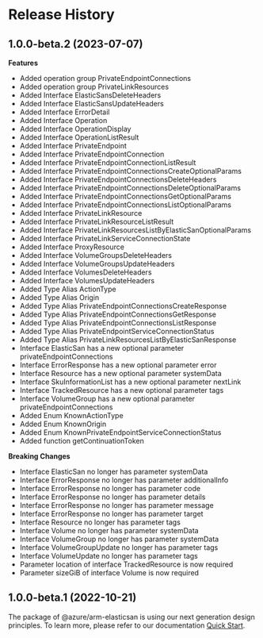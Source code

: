 # Release History
    
## 1.0.0-beta.2 (2023-07-07)
    
**Features**

  - Added operation group PrivateEndpointConnections
  - Added operation group PrivateLinkResources
  - Added Interface ElasticSansDeleteHeaders
  - Added Interface ElasticSansUpdateHeaders
  - Added Interface ErrorDetail
  - Added Interface Operation
  - Added Interface OperationDisplay
  - Added Interface OperationListResult
  - Added Interface PrivateEndpoint
  - Added Interface PrivateEndpointConnection
  - Added Interface PrivateEndpointConnectionListResult
  - Added Interface PrivateEndpointConnectionsCreateOptionalParams
  - Added Interface PrivateEndpointConnectionsDeleteHeaders
  - Added Interface PrivateEndpointConnectionsDeleteOptionalParams
  - Added Interface PrivateEndpointConnectionsGetOptionalParams
  - Added Interface PrivateEndpointConnectionsListOptionalParams
  - Added Interface PrivateLinkResource
  - Added Interface PrivateLinkResourceListResult
  - Added Interface PrivateLinkResourcesListByElasticSanOptionalParams
  - Added Interface PrivateLinkServiceConnectionState
  - Added Interface ProxyResource
  - Added Interface VolumeGroupsDeleteHeaders
  - Added Interface VolumeGroupsUpdateHeaders
  - Added Interface VolumesDeleteHeaders
  - Added Interface VolumesUpdateHeaders
  - Added Type Alias ActionType
  - Added Type Alias Origin
  - Added Type Alias PrivateEndpointConnectionsCreateResponse
  - Added Type Alias PrivateEndpointConnectionsGetResponse
  - Added Type Alias PrivateEndpointConnectionsListResponse
  - Added Type Alias PrivateEndpointServiceConnectionStatus
  - Added Type Alias PrivateLinkResourcesListByElasticSanResponse
  - Interface ElasticSan has a new optional parameter privateEndpointConnections
  - Interface ErrorResponse has a new optional parameter error
  - Interface Resource has a new optional parameter systemData
  - Interface SkuInformationList has a new optional parameter nextLink
  - Interface TrackedResource has a new optional parameter tags
  - Interface VolumeGroup has a new optional parameter privateEndpointConnections
  - Added Enum KnownActionType
  - Added Enum KnownOrigin
  - Added Enum KnownPrivateEndpointServiceConnectionStatus
  - Added function getContinuationToken

**Breaking Changes**

  - Interface ElasticSan no longer has parameter systemData
  - Interface ErrorResponse no longer has parameter additionalInfo
  - Interface ErrorResponse no longer has parameter code
  - Interface ErrorResponse no longer has parameter details
  - Interface ErrorResponse no longer has parameter message
  - Interface ErrorResponse no longer has parameter target
  - Interface Resource no longer has parameter tags
  - Interface Volume no longer has parameter systemData
  - Interface VolumeGroup no longer has parameter systemData
  - Interface VolumeGroupUpdate no longer has parameter tags
  - Interface VolumeUpdate no longer has parameter tags
  - Parameter location of interface TrackedResource is now required
  - Parameter sizeGiB of interface Volume is now required
    
    
## 1.0.0-beta.1 (2022-10-21)

The package of @azure/arm-elasticsan is using our next generation design principles. To learn more, please refer to our documentation [Quick Start](https://aka.ms/js-track2-quickstart).

